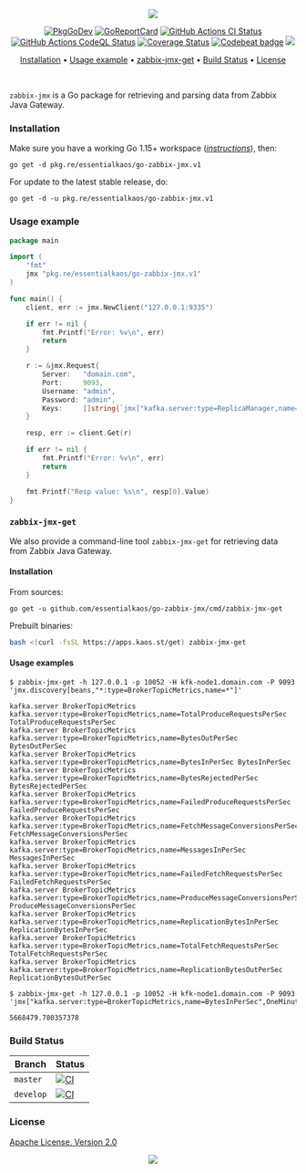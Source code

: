 <p align="center"><a href="#readme"><img src="https://gh.kaos.st/go-zabbix-jmx.svg"/></a></p>

<p align="center">
  <a href="https://kaos.sh/g/go-zabbix-jmx.v1"><img src="https://gh.kaos.st/godoc.svg" alt="PkgGoDev" /></a>
  <a href="https://kaos.sh/r/go-zabbix-jmx"><img src="https://kaos.sh/r/go-zabbix-jmx.svg" alt="GoReportCard" /></a>
  <a href="https://kaos.sh/w/go-zabbix-jmx/ci"><img src="https://kaos.sh/w/go-zabbix-jmx/ci.svg" alt="GitHub Actions CI Status" /></a>
  <a href="https://kaos.sh/w/go-zabbix-jmx/codeql"><img src="https://kaos.sh/w/go-zabbix-jmx/codeql.svg" alt="GitHub Actions CodeQL Status" /></a>
  <a href="https://kaos.sh/c/go-zabbix-jmx"><img src="https://kaos.sh/c/go-zabbix-jmx.svg" alt="Coverage Status" /></a>
  <a href="https://kaos.sh/b/go-zabbix-jmx"><img src="https://kaos.sh/b/31cf4383-04c5-4ba4-85d2-85835e41d7fc.svg" alt="Codebeat badge" /></a>
  <a href="#license"><img src="https://gh.kaos.st/apache2.svg"></a>
</p>

<p align="center"><a href="#installation">Installation</a> • <a href="#usage-example">Usage example</a> • <a href="#zabbix-jmx-get">zabbix-jmx-get</a> • <a href="#build-status">Build Status</a> • <a href="#license">License</a></p>

<br/>

`zabbix-jmx` is a Go package for retrieving and parsing data from Zabbix Java Gateway.

### Installation

Make sure you have a working Go 1.15+ workspace (_[instructions](https://golang.org/doc/install)_), then:

```
go get -d pkg.re/essentialkaos/go-zabbix-jmx.v1
```

For update to the latest stable release, do:

```
go get -d -u pkg.re/essentialkaos/go-zabbix-jmx.v1
```

### Usage example

```go
package main

import (
	"fmt"
	jmx "pkg.re/essentialkaos/go-zabbix-jmx.v1"
)

func main() {
	client, err := jmx.NewClient("127.0.0.1:9335")

	if err != nil {
		fmt.Printf("Error: %v\n", err)
		return
	}

	r := &jmx.Request{
		Server:   "domain.com",
		Port:     9093,
		Username: "admin",
		Password: "admin",
		Keys:     []string{`jmx["kafka.server:type=ReplicaManager,name=PartitionCount",Value]`},
	}

	resp, err := client.Get(r)

	if err != nil {
		fmt.Printf("Error: %v\n", err)
		return
	}

	fmt.Printf("Resp value: %s\n", resp[0].Value)
}
```

### `zabbix-jmx-get`

We also provide a command-line tool `zabbix-jmx-get` for retrieving data from Zabbix Java Gateway.

#### Installation

From sources:

```
go get -u github.com/essentialkaos/go-zabbix-jmx/cmd/zabbix-jmx-get
```

Prebuilt binaries:

```bash
bash <(curl -fsSL https://apps.kaos.st/get) zabbix-jmx-get
```

#### Usage examples

```
$ zabbix-jmx-get -h 127.0.0.1 -p 10052 -H kfk-node1.domain.com -P 9093 'jmx.discovery[beans,"*:type=BrokerTopicMetrics,name=*"]'

kafka.server BrokerTopicMetrics kafka.server:type=BrokerTopicMetrics,name=TotalProduceRequestsPerSec TotalProduceRequestsPerSec
kafka.server BrokerTopicMetrics kafka.server:type=BrokerTopicMetrics,name=BytesOutPerSec BytesOutPerSec
kafka.server BrokerTopicMetrics kafka.server:type=BrokerTopicMetrics,name=BytesInPerSec BytesInPerSec
kafka.server BrokerTopicMetrics kafka.server:type=BrokerTopicMetrics,name=BytesRejectedPerSec BytesRejectedPerSec
kafka.server BrokerTopicMetrics kafka.server:type=BrokerTopicMetrics,name=FailedProduceRequestsPerSec FailedProduceRequestsPerSec
kafka.server BrokerTopicMetrics kafka.server:type=BrokerTopicMetrics,name=FetchMessageConversionsPerSec FetchMessageConversionsPerSec
kafka.server BrokerTopicMetrics kafka.server:type=BrokerTopicMetrics,name=MessagesInPerSec MessagesInPerSec
kafka.server BrokerTopicMetrics kafka.server:type=BrokerTopicMetrics,name=FailedFetchRequestsPerSec FailedFetchRequestsPerSec
kafka.server BrokerTopicMetrics kafka.server:type=BrokerTopicMetrics,name=ProduceMessageConversionsPerSec ProduceMessageConversionsPerSec
kafka.server BrokerTopicMetrics kafka.server:type=BrokerTopicMetrics,name=ReplicationBytesInPerSec ReplicationBytesInPerSec
kafka.server BrokerTopicMetrics kafka.server:type=BrokerTopicMetrics,name=TotalFetchRequestsPerSec TotalFetchRequestsPerSec
kafka.server BrokerTopicMetrics kafka.server:type=BrokerTopicMetrics,name=ReplicationBytesOutPerSec ReplicationBytesOutPerSec

$ zabbix-jmx-get -h 127.0.0.1 -p 10052 -H kfk-node1.domain.com -P 9093 'jmx["kafka.server:type=BrokerTopicMetrics,name=BytesInPerSec",OneMinuteRate]'

5668479.780357378

```

### Build Status

| Branch | Status |
|--------|--------|
| `master` | [![CI](https://kaos.sh/w/go-zabbix-jmx/ci.svg?branch=master)](https://kaos.sh/w/go-zabbix-jmx/ci?query=branch:master) |
| `develop` | [![CI](https://kaos.sh/w/go-zabbix-jmx/ci.svg?branch=develop)](https://kaos.sh/w/go-zabbix-jmx/ci?query=branch:develop) |

### License

[Apache License, Version 2.0](https://www.apache.org/licenses/LICENSE-2.0)

<p align="center"><a href="https://essentialkaos.com"><img src="https://gh.kaos.st/ekgh.svg"/></a></p>
